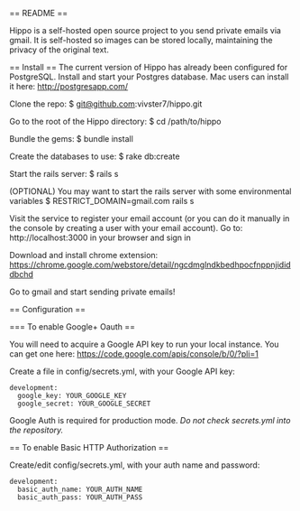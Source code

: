 == README ==

Hippo is a self-hosted open source project to you send private emails via gmail. It is self-hosted so images can be stored locally, maintaining the privacy of the original text.

== Install == 
The current version of Hippo has already been configured for PostgreSQL. Install and start your Postgres database. Mac users can install it here: http://postgresapp.com/

Clone the repo:
  $ git@github.com:vivster7/hippo.git

Go to the root of the Hippo directory:
  $ cd /path/to/hippo

Bundle the gems:
  $ bundle install

Create the databases to use:
  $ rake db:create

Start the rails server:
  $ rails s

(OPTIONAL) You may want to start the rails server with some environmental variables
  $ RESTRICT_DOMAIN=gmail.com rails s

Visit the service to register your email account (or you can do it manually in the console by creating a user with your email account).
  Go to: http://localhost:3000 in your browser and sign in

Download and install chrome extension:
  https://chrome.google.com/webstore/detail/ngcdmglndkbedhpocfnppnjididdbchd

Go to gmail and start sending private emails!

== Configuration ==

=== To enable Google+ Oauth ==

You will need to acquire a Google API key to run your local instance. 
You can get one here: https://code.google.com/apis/console/b/0/?pli=1

Create a file in config/secrets.yml, with your Google API key:

    development:
      google_key: YOUR_GOOGLE_KEY
      google_secret: YOUR_GOOGLE_SECRET

Google Auth is required for production mode.  *Do not check secrets.yml into the repository.*

== To enable Basic HTTP Authorization ==

Create/edit config/secrets.yml, with your auth name and password:

    development:
      basic_auth_name: YOUR_AUTH_NAME
      basic_auth_pass: YOUR_AUTH_PASS


